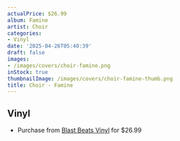 ```yaml
---
actualPrice: $26.99
album: Famine
artist: Choir
categories:
- Vinyl
date: '2025-04-26T05:40:39'
draft: false
images:
- /images/covers/choir-famine.png
inStock: true
thumbnailImage: /images/covers/choir-famine-thumb.png
title: Choir - Famine
---
```


## Vinyl
* Purchase from [Blast Beats Vinyl](https://blastbeatsvinyl.com/products/choir-smithe-thee-smoldering-providence-famine-splatter-vinyl-lp) for $26.99
